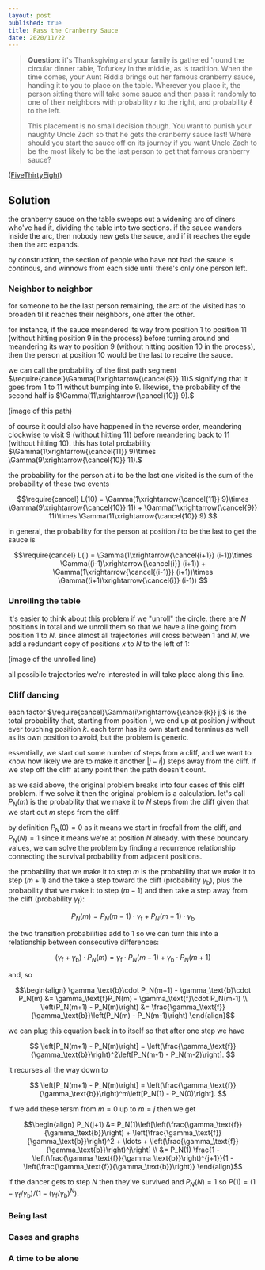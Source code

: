 ```yaml
---
layout: post
published: true
title: Pass the Cranberry Sauce
date: 2020/11/22
---
```


>**Question**: it's Thanksgiving and your family is gathered 'round the circular dinner table, Tofurkey in the middle, as is tradition. When the time comes, your Aunt Riddla brings out her famous cranberry sauce, handing it to you to place on the table. Wherever you place it, the person sitting there will take some sauce and then pass it randomly to one of their neighbors with probability $r$ to the right, and probability $\ell$ to the left. 
>
>This placement is no small decision though. You want to punish your naughty Uncle Zach so that he gets the cranberry sauce last! Where should you start the sauce off on its journey if you want Uncle Zach to be the most likely to be the last person to get that famous cranberry sauce?

<!--more-->

([FiveThirtyEight](https://fivethirtyeight.com/features/can-you-pass-the-cranberry-sauce/))

## Solution

the cranberry sauce on the table sweeps out a widening arc of diners who've had it, dividing the table into two sections. if the sauce wanders inside the arc, then nobody new gets the sauce, and if it reaches the egde then the arc expands. 

by construction, the section of people who have not had the sauce is continous, and winnows from each side until there's only one person left. 

### Neighbor to neighbor

for someone to be the last person remaining, the arc of the visited has to broaden til it reaches their neighbors, one after the other.

for instance, if the sauce meandered its way from position $1$ to position $11$ (without hitting position $9$ in the process) before turning around and meandering its way to position $9$ (without hitting position $10$ in the process), then the person at position $10$ would be the last to receive the sauce. 

we can call the probability of the first path segment $\require{cancel}\Gamma(1\xrightarrow{\cancel{9}} 11)$ signifying that it goes from $1$ to $11$ without bumping into $9.$ likewise, the probability of the second half is $\Gamma(11\xrightarrow{\cancel{10}} 9).$

(image of this path)

of course it could also have happened in the reverse order, meandering clockwise to visit $9$ (without hitting $11$) before meandering back to $11$ (without hitting $10$). this has total probability $\Gamma(1\xrightarrow{\cancel{11}} 9)\times \Gamma(9\xrightarrow{\cancel{10}} 11).$

the probability for the person at $i$ to be the last one visited is the sum of the probability of these two events

$$\require{cancel} L(10) = \Gamma(1\xrightarrow{\cancel{11}} 9)\times \Gamma(9\xrightarrow{\cancel{10}} 11) + \Gamma(1\xrightarrow{\cancel{9}} 11)\times \Gamma(11\xrightarrow{\cancel{10}} 9) $$

in general, the probability for the person at position $i$ to be the last to get the sauce is 

$$\require{cancel} L(i) = \Gamma(1\xrightarrow{\cancel{i+1}} (i-1))\times \Gamma((i-1)\xrightarrow{\cancel{i}} (i+1)) + \Gamma(1\xrightarrow{\cancel{(i-1)}} (i+1))\times \Gamma((i+1)\xrightarrow{\cancel{i}} (i-1)) $$

### Unrolling the table

it's easier to think about this problem if we "unroll" the circle. there are $N$ positions in total and we unroll them so that we have a line going from position $1$ to $N.$ since almost all trajectories will cross between $1$ and $N,$ we add a redundant copy of positions $x$ to $N$ to the left of $1$:

(image of the unrolled line)

all possibile trajectories we're interested in will take place along this line.

### Cliff dancing

each factor $\require{cancel}\Gamma(i\xrightarrow{\cancel{k}} j)$ is the total probability that, starting from position $i$, we end up at position $j$ without ever touching position $k.$ each term has its own start and terminus as well as its own position to avoid, but the problem is generic. 

essentially, we start out some number of steps from a cliff, and we want to know how likely we are to make it another $\lvert j-i\rvert)$ steps away from the cliff. if we step off the cliff at any point then the path doesn't count. 

as we said above, the original problem breaks into four cases of this cliff problem. if we solve it then the original problem is a calculation. let's call $P_N(m)$ is the probability that we make it to $N$ steps from the cliff given that we start out $m$ steps from the cliff. 

by definition $P_N(0)=0$ as it means we start in freefall from the cliff, and $P_N(N)=1$ since it means we're at position $N$ already. with these boundary values, we can solve the problem by finding a recurrence relationship connecting the survival probability from adjacent positions. 

the probability that we make it to step $m$ is the probability that we make it to step $(m+1)$ and the take a step toward the cliff (probability $\gamma_\text{b}$), plus the probability that we make it to step $(m-1)$ and then take a step away from the cliff (probability $\gamma_\text{f}$):

$$P_N(m) = P_N(m-1)\cdot\gamma_\text{f} + P_N(m+1)\cdot\gamma_\text{b}$$

the two transition probabilities add to $1$ so we can turn this into a relationship between consecutive differences:

$$
\left(\gamma_\text{f} + \gamma_\text{b}\right)\cdot P_N(m) = \gamma_\text{f}\cdot P_N(m-1) + \gamma_\text{b}\cdot P_N(m+1)
$$

and, so

$$\begin{align}
\gamma_\text{b}\cdot P_N(m+1) - \gamma_\text{b}\cdot P_N(m) &= \gamma_\text{f}P_N(m) - \gamma_\text{f}\cdot P_N(m-1) \\
\left(P_N(m+1) - P_N(m)\right) &= \frac{\gamma_\text{f}}{\gamma_\text{b}}\left(P_N(m) - P_N(m-1)\right)
\end{align}$$

we can plug this equation back in to itself so that after one step we have 

$$ \left[P_N(m+1) - P_N(m)\right] = \left(\frac{\gamma_\text{f}}{\gamma_\text{b}}\right)^2\left[P_N(m-1) - P_N(m-2)\right]. $$

it recurses all the way down to 

$$ \left[P_N(m+1) - P_N(m)\right] = \left(\frac{\gamma_\text{f}}{\gamma_\text{b}}\right)^m\left[P_N(1) - P_N(0)\right]. $$

if we add these tersm from $m=0$ up to $m=j$ then we get

$$\begin{align}
P_N(j+1) &= P_N(1)\left[\left(\frac{\gamma_\text{f}}{\gamma_\text{b}}\right) + \left(\frac{\gamma_\text{f}}{\gamma_\text{b}}\right)^2 + \ldots + \left(\frac{\gamma_\text{f}}{\gamma_\text{b}}\right)^j\right] \\
&= P_N(1) \frac{1 - \left(\frac{\gamma_\text{f}}{\gamma_\text{b}}\right)^{j+1}}{1 - \left(\frac{\gamma_\text{f}}{\gamma_\text{b}}\right)}
\end{align}$$

if the dancer gets to step $N$ then they've survived and $P_N(N)=1$ so $P(1) = (1-\gamma_\text{f}/\gamma_\text{b})/(1 - \left(\gamma_\text{f}/\gamma_\text{b}\right)^N).$

### Being last

### Cases and graphs

### A time to be alone

<br>
